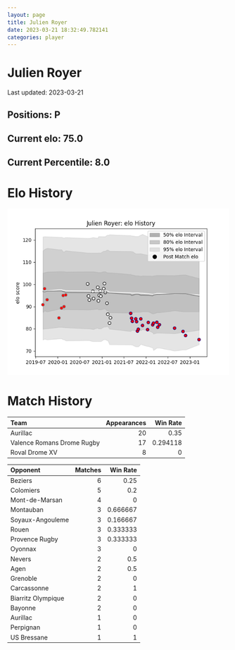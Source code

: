 ```yaml
---  
layout: page  
title: Julien Royer  
date: 2023-03-21 18:32:49.782141  
categories: player  
---
```

# Julien Royer


Last updated: 2023-03-21
## Positions: P

## Current elo: 75.0

## Current Percentile: 8.0

# Elo History


![elo history](history_JulienRoyer.png)
# Match History


| Team                       |   Appearances |   Win Rate |
|:---------------------------|--------------:|-----------:|
| Aurillac                   |            20 |   0.35     |
| Valence Romans Drome Rugby |            17 |   0.294118 |
| Roval Drome XV             |             8 |   0        |

| Opponent           |   Matches |   Win Rate |
|:-------------------|----------:|-----------:|
| Beziers            |         6 |   0.25     |
| Colomiers          |         5 |   0.2      |
| Mont-de-Marsan     |         4 |   0        |
| Montauban          |         3 |   0.666667 |
| Soyaux-Angouleme   |         3 |   0.166667 |
| Rouen              |         3 |   0.333333 |
| Provence Rugby     |         3 |   0.333333 |
| Oyonnax            |         3 |   0        |
| Nevers             |         2 |   0.5      |
| Agen               |         2 |   0.5      |
| Grenoble           |         2 |   0        |
| Carcassonne        |         2 |   1        |
| Biarritz Olympique |         2 |   0        |
| Bayonne            |         2 |   0        |
| Aurillac           |         1 |   0        |
| Perpignan          |         1 |   0        |
| US Bressane        |         1 |   1        |